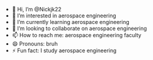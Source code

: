 - 👋 Hi, I’m @Nickjk22
- 👀 I’m interested in aerospace engineering
- 🌱 I’m currently learning aerospace engineering
- 💞️ I’m looking to collaborate on aerospace engineering
- 📫 How to reach me: aerospace engineering faculty
- 😄 Pronouns: bruh
- ⚡ Fun fact: I study aerospace engineering

<!---
Nickjk22/Nickjk22 is a ✨ special ✨ repository because its `README.md` (this file) appears on your GitHub profile.
You can click the Preview link to take a look at your changes.
--->
